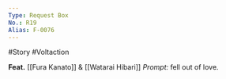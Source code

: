 ```yaml
---
Type: Request Box
No.: R19
Alias: F-0076
---
```

#Story #Voltaction 

**Feat.** [[Fura Kanato]] & [[Watarai Hibari]]
*Prompt:* fell out of love.



